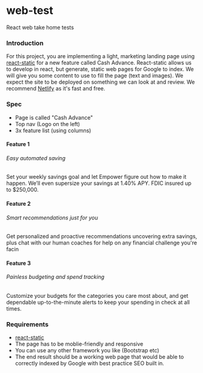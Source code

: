 # web-test
React web take home tests

### Introduction
For this project, you are implementing a light, marketing landing page using [react-static](https://github.com/react-static/react-static) for a new feature called Cash Advance. React-static allows us to develop in react, but generate, static web pages for Google to index. We will give you some content to use to fill the page (text and images). We expect the site to be deployed on something we can look at and review. We recommend [Netlify](https://www.netlify.com/) as it's fast and free.


### Spec
* Page is called "Cash Advance"
* Top nav (Logo on the left)
* 3x feature list (using columns)

#### Feature 1
###### Easy automated saving
Set your weekly savings goal and let Empower figure out how to make it happen. We’ll even supersize your savings at 1.40% APY. FDIC insured up to $250,000.

#### Feature 2
###### Smart recommendations just for you
Get personalized and proactive recommendations uncovering extra savings, plus chat with our human coaches for help on any financial challenge you're facin

#### Feature 3
###### Painless budgeting and spend tracking
Customize your budgets for the categories you care most about, and get dependable up-to-the-minute alerts to keep your spending in check at all times.

### Requirements

* [react-static](https://github.com/react-static/react-static)
* The page has to be moblie-friendly and responsive
* You can use any other framework you like (Bootstrap etc)
* The end result should be a working web page that would be able to correctly indexed by Google with best practice SEO built in.

